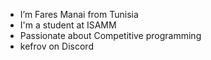 - I’m Fares Manai from Tunisia
- I'm a student at ISAMM
- Passionate about Competitive programming
- kefrov on Discord
